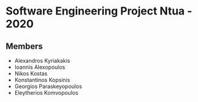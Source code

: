 # Software Engineering Project Ntua - 2020 

## Members
- Alexandros Kyriakakis
- Ioannis Alexopoulos
- Nikos Kostas 
- Konstantinos Kopsinis
- Georgios Paraskeyopoulos
- Eleytherios Komvopoulos

